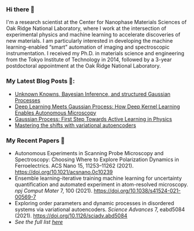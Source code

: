 ### Hi there 👋

I'm a research scientist at the Center for Nanophase Materials Sciences of Oak Ridge National Laboratory, where I work at the intersection of experimental physics and machine learning to accelerate discoveries of new materials. I am particularly interested in developing the machine learning-enabled “smart” automation of imaging and spectroscopic instrumentation. I received my Ph.D. in materials science and engineering from the Tokyo Institute of Technology in 2014, followed by a 3-year postdoctoral appointment at the Oak Ridge National Laboratory.

### My Latest Blog Posts 📖:
- [Unknown Knowns, Bayesian Inference, and structured Gaussian Processes](https://towardsdatascience.com/unknown-knowns-bayesian-inference-and-structured-gaussian-processes-why-domain-scientists-know-4659b7e924a4)
- [Deep Learning Meets Gaussian Process: How Deep Kernel Learning Enables Autonomous Microscopy](https://ziatdinovmax.medium.com/deep-learning-meets-gaussian-process-how-deep-kernel-learning-enables-autonomous-microscopy-58106574cfeb)
- [Gaussian Process: First Step Towards Active Learning in Physics](https://ziatdinovmax.medium.com/gaussian-process-first-step-towards-active-learning-in-physics-239a8b260579)
- [Mastering the shifts with variational autoencoders](https://towardsdatascience.com/mastering-the-shifts-with-variational-autoencoders-ca609ec84f1)

### My Recent Papers 📜
- Autonomous Experiments in Scanning Probe Microscopy and Spectroscopy: Choosing Where to Explore Polarization Dynamics in Ferroelectrics. ACS Nano 15, 11253–11262 (2021). https://doi.org/10.1021/acsnano.0c10239
- Ensemble learning-iterative training machine learning for uncertainty quantification and automated experiment in atom-resolved microscopy. *npj Comput Mater* 7, 100 (2021). https://doi.org/10.1038/s41524-021-00569-7
- Exploring order parameters and dynamic processes in disordered systems via variational autoencoders. *Science Advances* 7, eabd5084 (2021). https://doi.org/10.1126/sciadv.abd5084
- *See the full list [here](https://scholar.google.com/citations?hl=en&user=YnSdOoUAAAAJ&view_op=list_works&sortby=pubdate)*
